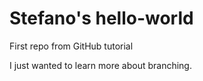 # Stefano's hello-world
First repo from GitHub tutorial

I just wanted to learn more about branching.
